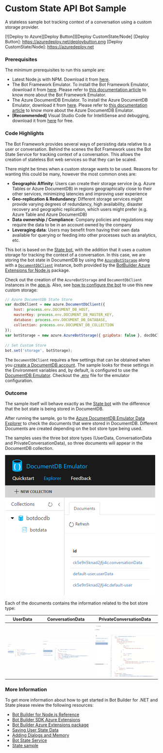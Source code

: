 # Custom State API Bot Sample

A stateless sample bot tracking context of a conversation using a custom storage provider.

[![Deploy to Azure][Deploy Button]][Deploy CustomState/Node]
[Deploy Button]: https://azuredeploy.net/deploybutton.png
[Deploy CustomState/Node]: https://azuredeploy.net

### Prerequisites

The minimum prerequisites to run this sample are:
* Latest Node.js with NPM. Download it from [here](https://nodejs.org/en/download/).
* The Bot Framework Emulator. To install the Bot Framework Emulator, download it from [here](https://aka.ms/bf-bc-emulator). Please refer to [this documentation article](https://docs.botframework.com/en-us/csharp/builder/sdkreference/gettingstarted.html#emulator) to know more about the Bot Framework Emulator.
* The Azure DocumentDB Emulator. To install the Azure DocumentDB Emulator, download it from [here](https://aka.ms/documentdb-emulator). Please refer to [this documentation article](https://docs.microsoft.com/en-us/azure/documentdb/documentdb-nosql-local-emulator) to know more about the Azure DocumentDB Emulator.
* **[Recommended]** Visual Studio Code for IntelliSense and debugging, download it from [here](https://code.visualstudio.com/) for free.

### Code Highlights

The Bot Framework provides several ways of persisting data relative to a user or conversation. Behind the scenes the Bot Framework uses the Bot State Service for tracking context of a conversation. This allows the creation of stateless Bot web services so that they can be scaled.

There might be times when a custom storage wants to be used. Reasons for wanting this could be many, however the most common ones are:

* **Geographic Affinity**: Users can create their storage service (e.g. Azure Tables or Azure DocumentDB) in regions geographically close to their other services, minimizing latencies and improving user experience
* **Geo-replication & Redundancy**: Different storage services might provide varying degrees of redundancy, high availability, disaster recovery and geographic replication, which users might prefer (e.g. Azure Table and Azure DocumentDB)
* **Data ownership / Compliance**: Company policies and regulations may require the data to be in an account owned by the company
* **Leveraging data**: Users may benefit from having their own data available for querying or feeding into other processes such as analytics, etc.

This bot is based on the [State bot](../core-State), with the addition that it uses a custom storage for tracking the context of a conversation. In this case, we are storing the bot state in DocumentDB by using the [`AzureBotStorage`](https://github.com/Microsoft/BotBuilder-Azure/blob/master/Node/src/AzureBotStorage.ts) along with a [`DocumentDbClient`](https://github.com/Microsoft/BotBuilder-Azure/blob/master/Node/src/DocumentDbClient.ts) instance, both provided by the [BotBuilder Azure Extensions for Node.js](https://www.npmjs.com/package/botbuilder-azure) package.

Check out the creation of the `AzureBotStorage` and `DocumentDbClient` instances in the [app.js](./app.js#L40-L48). Also, see [how to configure the bot](./app.js#L50) to use this new custom storage:

````JavaScript
// Azure DocumentDb State Store
var docDbClient = new azure.DocumentDbClient({
    host: process.env.DOCUMENT_DB_HOST,
    masterKey: process.env.DOCUMENT_DB_MASTER_KEY,
    database: process.env.DOCUMENT_DB_DATABASE,
    collection: process.env.DOCUMENT_DB_COLLECTION
});
var botStorage = new azure.AzureBotStorage({ gzipData: false }, docDbClient);

// Set Custom Store
bot.set('storage', botStorage);
````

The `DocumentDbClient` requires a few settings that can be obtained when you [create a DocumentDB account](https://docs.microsoft.com/en-us/azure/documentdb/documentdb-create-account). The sample looks for these settings in the Environment variables and, by default, is configured to use the [DocumentDB Emulator](https://docs.microsoft.com/en-us/azure/documentdb/documentdb-nosql-local-emulator). Checkout the [.env](./.env#L5-L9) file for the emulator configuration.

### Outcome

The sample itself will behave exactly as the [State bot](../core-State) with the difference that the bot state is being stored in DocumentDB.

After running the sample, go to the [Azure DocumentDB Emulator Data Explorer](https://localhost:8081/_explorer/index.html#) to check the documents that were stored in DocumentDB. Different Documents are created depending on the bot store type being used. 

The samples uses the three bot store types (UserData, ConversationData and PrivateConversationData), so three documents will appear in the DocumentDB collection.

![Sample Outcome](images/outcome.png)

Each of the documents contains the information related to the bot store type:

| UserData| ConversationData | PrivateConversationData |
|----------|-------|----------|
|![Custom State - User Data](images/outcome-userdata.png)|![Custom State - Conversation Data](images/outcome-conversationdata.png)|![Custom State - Private Conversation Data](images/outcome-privateconversationdata.png)|

### More Information

To get more information about how to get started in Bot Builder for .NET and State please review the following resources:
* [Bot Builder for Node.js Reference](https://docs.botframework.com/en-us/node/builder/overview/#navtitle)
* [Bot Builder SDK Azure Extensions](https://github.com/Microsoft/BotBuilder-Azure)
* [Bot Builder Azure Extensions package](https://npmjs.com/package/botbuilder-azure)
* [Saving User State Data](https://docs.botframework.com/en-us/core-concepts/userdata)
* [Adding Dialogs and Memory](https://docs.botframework.com/en-us/node/builder/guides/core-concepts/#adding-dialogs-and-memory)
* [Bot State Service](https://docs.botframework.com/en-us/csharp/builder/sdkreference/stateapi.html)
* [State sample](../core-State)